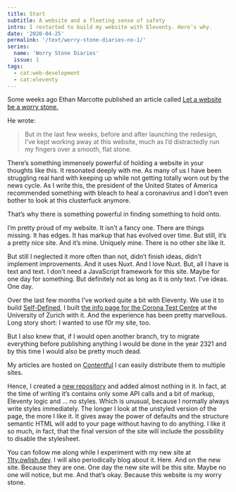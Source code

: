 ```yaml
---
title: Start
subtitle: A website and a fleeting sense of safety
intro: I restarted to build my website with Eleventy. Here’s why.
date: '2020-04-25'
permalink: '/text/worry-stone-diaries-no-1/'
series:
  name: 'Worry Stone Diaries'
  issue: 1
tags:
  - cat:web-development
  - cat:eleventy
---
```


Some weeks ago Ethan Marcotte published an article called [Let a website be a worry stone.](https://ethanmarcotte.com/wrote/let-a-website-be-a-worry-stone/)

He wrote:

> But in the last few weeks, before and after launching the redesign, I’ve kept working away at this website, much as I’d distractedly run my fingers over a smooth, flat stone.

There’s something immensely powerful of holding a website in your thoughts like this. It resonated deeply with me. As many of us I have been struggling real hard with keeping up while not getting totally worn out by the news cycle. As I write this, the president of the United States of America recommended something with bleach to heal a coronavirus and I don’t even bother to look at this clusterfuck anymore.

That’s why there is something powerful in finding something to hold onto.

I’m pretty proud of my website. It isn’t a fancy one. There are things missing. It has edges. It has markup that has evolved over time. But still, it’s a pretty nice site. And it’s mine. Uniquely mine. There is no other site like it.

But still I neglected it more often than not, didn’t finish ideas, didn’t implement improvements. And it uses Nuxt. And I love Nuxt. But, all I have is text and text. I don’t need a JavaScript framework for this site. Maybe for one day for something. But definitely not as long as it is only text. I’ve ideas. One day.

Over the last few months I’ve worked quite a bit with Eleventy. We use it to build [Self-Defined](https://www.selfdefined.app), I built [the info page for the Corona Test Centre](https://coronatest.uzh.ch) at the University of Zurich with it. And the experience has been pretty marvellous. Long story short: I wanted to use f0r my site, too.

But I also knew that, if I would open another branch, try to migrate everything before publishing anything I would be done in the year 2321 and by this time I would also be pretty much dead.

My articles are hosted on [Contentful](https://www.contentful.com/) I can easily distribute them to multiple sites.

Hence, I created a [new repository](https://github.com/ovlb/home-11ty) and added almost nothing in it. In fact, at the time of writing it’s contains only some API calls and a bit of markup, Eleventy logic and … no styles. Which is unusual, because I normally always write styles immediately. The longer I look at the unstyled version of the page, the more I like it. It gives away the power of defaults and the structure semantic HTML will add to your page without having to do anything. I like it so much, in fact, that the final version of the site will include the possibility to disable the stylesheet.

You can follow me along while I experiment with my new site at [11ty.owlish.dev](https://11ty.owlish.dev/ "11ty.owlish.dev"). I will also periodically blog about it. Here. And on the new site. Because they are one. One day the new site will be this site. Maybe no one will notice, but me. And that’s okay. Because this website is my worry stone.
